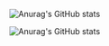 ![Anurag's GitHub stats](https://github-readme-stats.vercel.app/api?username=hyeonjeong9911&theme=shadow_blue&show_icons=true)

![Anurag's GitHub stats](https://github-readme-stats.vercel.app/api?username=hyeonjeong9911&theme=swift&show_icons=true)
